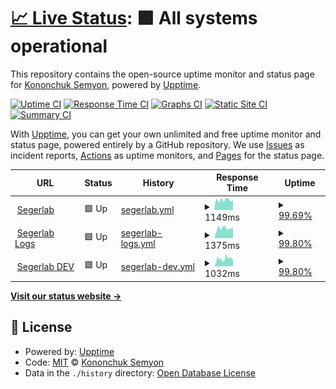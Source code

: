 # [📈 Live Status](https://ksemkav.github.io/segerlab-status): <!--live status--> **🟩 All systems operational**

This repository contains the open-source uptime monitor and status page for [Kononchuk Semyon](https://ksemkav.github.io/segerlab-status), powered by [Upptime](https://github.com/upptime/upptime).

[![Uptime CI](https://github.com/ksemkav/segerlab-status/workflows/Uptime%20CI/badge.svg)](https://github.com/ksemkav/segerlab-status/actions?query=workflow%3A%22Uptime+CI%22)
[![Response Time CI](https://github.com/ksemkav/segerlab-status/workflows/Response%20Time%20CI/badge.svg)](https://github.com/ksemkav/segerlab-status/actions?query=workflow%3A%22Response+Time+CI%22)
[![Graphs CI](https://github.com/ksemkav/segerlab-status/workflows/Graphs%20CI/badge.svg)](https://github.com/ksemkav/segerlab-status/actions?query=workflow%3A%22Graphs+CI%22)
[![Static Site CI](https://github.com/ksemkav/segerlab-status/workflows/Static%20Site%20CI/badge.svg)](https://github.com/ksemkav/segerlab-status/actions?query=workflow%3A%22Static+Site+CI%22)
[![Summary CI](https://github.com/ksemkav/segerlab-status/workflows/Summary%20CI/badge.svg)](https://github.com/ksemkav/segerlab-status/actions?query=workflow%3A%22Summary+CI%22)

With [Upptime](https://upptime.js.org), you can get your own unlimited and free uptime monitor and status page, powered entirely by a GitHub repository. We use [Issues](https://github.com/ksemkav/segerlab-status/issues) as incident reports, [Actions](https://github.com/ksemkav/segerlab-status/actions) as uptime monitors, and [Pages](https://ksemkav.github.io/segerlab-status) for the status page.

<!--start: status pages-->
<!-- This summary is generated by Upptime (https://github.com/upptime/upptime) -->
<!-- Do not edit this manually, your changes will be overwritten -->
<!-- prettier-ignore -->
| URL | Status | History | Response Time | Uptime |
| --- | ------ | ------- | ------------- | ------ |
| <img alt="" src="https://icons.duckduckgo.com/ip3/segerlab.ru.ico" height="13"> [Segerlab](https://segerlab.ru/) | 🟩 Up | [segerlab.yml](https://github.com/ksemkav/segerlab-status/commits/HEAD/history/segerlab.yml) | <details><summary><img alt="Response time graph" src="./graphs/segerlab/response-time-week.png" height="20"> 1149ms</summary><br><a href="https://ksemkav.github.io/segerlab-status/history/segerlab"><img alt="Response time 1242" src="https://img.shields.io/endpoint?url=https%3A%2F%2Fraw.githubusercontent.com%2Fksemkav%2Fsegerlab-status%2FHEAD%2Fapi%2Fsegerlab%2Fresponse-time.json"></a><br><a href="https://ksemkav.github.io/segerlab-status/history/segerlab"><img alt="24-hour response time 1313" src="https://img.shields.io/endpoint?url=https%3A%2F%2Fraw.githubusercontent.com%2Fksemkav%2Fsegerlab-status%2FHEAD%2Fapi%2Fsegerlab%2Fresponse-time-day.json"></a><br><a href="https://ksemkav.github.io/segerlab-status/history/segerlab"><img alt="7-day response time 1149" src="https://img.shields.io/endpoint?url=https%3A%2F%2Fraw.githubusercontent.com%2Fksemkav%2Fsegerlab-status%2FHEAD%2Fapi%2Fsegerlab%2Fresponse-time-week.json"></a><br><a href="https://ksemkav.github.io/segerlab-status/history/segerlab"><img alt="30-day response time 1252" src="https://img.shields.io/endpoint?url=https%3A%2F%2Fraw.githubusercontent.com%2Fksemkav%2Fsegerlab-status%2FHEAD%2Fapi%2Fsegerlab%2Fresponse-time-month.json"></a><br><a href="https://ksemkav.github.io/segerlab-status/history/segerlab"><img alt="1-year response time 1242" src="https://img.shields.io/endpoint?url=https%3A%2F%2Fraw.githubusercontent.com%2Fksemkav%2Fsegerlab-status%2FHEAD%2Fapi%2Fsegerlab%2Fresponse-time-year.json"></a></details> | <details><summary><a href="https://ksemkav.github.io/segerlab-status/history/segerlab">99.69%</a></summary><a href="https://ksemkav.github.io/segerlab-status/history/segerlab"><img alt="All-time uptime 99.88%" src="https://img.shields.io/endpoint?url=https%3A%2F%2Fraw.githubusercontent.com%2Fksemkav%2Fsegerlab-status%2FHEAD%2Fapi%2Fsegerlab%2Fuptime.json"></a><br><a href="https://ksemkav.github.io/segerlab-status/history/segerlab"><img alt="24-hour uptime 99.27%" src="https://img.shields.io/endpoint?url=https%3A%2F%2Fraw.githubusercontent.com%2Fksemkav%2Fsegerlab-status%2FHEAD%2Fapi%2Fsegerlab%2Fuptime-day.json"></a><br><a href="https://ksemkav.github.io/segerlab-status/history/segerlab"><img alt="7-day uptime 99.69%" src="https://img.shields.io/endpoint?url=https%3A%2F%2Fraw.githubusercontent.com%2Fksemkav%2Fsegerlab-status%2FHEAD%2Fapi%2Fsegerlab%2Fuptime-week.json"></a><br><a href="https://ksemkav.github.io/segerlab-status/history/segerlab"><img alt="30-day uptime 99.88%" src="https://img.shields.io/endpoint?url=https%3A%2F%2Fraw.githubusercontent.com%2Fksemkav%2Fsegerlab-status%2FHEAD%2Fapi%2Fsegerlab%2Fuptime-month.json"></a><br><a href="https://ksemkav.github.io/segerlab-status/history/segerlab"><img alt="1-year uptime 99.88%" src="https://img.shields.io/endpoint?url=https%3A%2F%2Fraw.githubusercontent.com%2Fksemkav%2Fsegerlab-status%2FHEAD%2Fapi%2Fsegerlab%2Fuptime-year.json"></a></details>
| <img alt="" src="https://icons.duckduckgo.com/ip3/log.segerlab.ru.ico" height="13"> [Segerlab Logs](https://log.segerlab.ru/) | 🟩 Up | [segerlab-logs.yml](https://github.com/ksemkav/segerlab-status/commits/HEAD/history/segerlab-logs.yml) | <details><summary><img alt="Response time graph" src="./graphs/segerlab-logs/response-time-week.png" height="20"> 1375ms</summary><br><a href="https://ksemkav.github.io/segerlab-status/history/segerlab-logs"><img alt="Response time 1628" src="https://img.shields.io/endpoint?url=https%3A%2F%2Fraw.githubusercontent.com%2Fksemkav%2Fsegerlab-status%2FHEAD%2Fapi%2Fsegerlab-logs%2Fresponse-time.json"></a><br><a href="https://ksemkav.github.io/segerlab-status/history/segerlab-logs"><img alt="24-hour response time 1428" src="https://img.shields.io/endpoint?url=https%3A%2F%2Fraw.githubusercontent.com%2Fksemkav%2Fsegerlab-status%2FHEAD%2Fapi%2Fsegerlab-logs%2Fresponse-time-day.json"></a><br><a href="https://ksemkav.github.io/segerlab-status/history/segerlab-logs"><img alt="7-day response time 1375" src="https://img.shields.io/endpoint?url=https%3A%2F%2Fraw.githubusercontent.com%2Fksemkav%2Fsegerlab-status%2FHEAD%2Fapi%2Fsegerlab-logs%2Fresponse-time-week.json"></a><br><a href="https://ksemkav.github.io/segerlab-status/history/segerlab-logs"><img alt="30-day response time 1430" src="https://img.shields.io/endpoint?url=https%3A%2F%2Fraw.githubusercontent.com%2Fksemkav%2Fsegerlab-status%2FHEAD%2Fapi%2Fsegerlab-logs%2Fresponse-time-month.json"></a><br><a href="https://ksemkav.github.io/segerlab-status/history/segerlab-logs"><img alt="1-year response time 1628" src="https://img.shields.io/endpoint?url=https%3A%2F%2Fraw.githubusercontent.com%2Fksemkav%2Fsegerlab-status%2FHEAD%2Fapi%2Fsegerlab-logs%2Fresponse-time-year.json"></a></details> | <details><summary><a href="https://ksemkav.github.io/segerlab-status/history/segerlab-logs">99.80%</a></summary><a href="https://ksemkav.github.io/segerlab-status/history/segerlab-logs"><img alt="All-time uptime 99.96%" src="https://img.shields.io/endpoint?url=https%3A%2F%2Fraw.githubusercontent.com%2Fksemkav%2Fsegerlab-status%2FHEAD%2Fapi%2Fsegerlab-logs%2Fuptime.json"></a><br><a href="https://ksemkav.github.io/segerlab-status/history/segerlab-logs"><img alt="24-hour uptime 100.00%" src="https://img.shields.io/endpoint?url=https%3A%2F%2Fraw.githubusercontent.com%2Fksemkav%2Fsegerlab-status%2FHEAD%2Fapi%2Fsegerlab-logs%2Fuptime-day.json"></a><br><a href="https://ksemkav.github.io/segerlab-status/history/segerlab-logs"><img alt="7-day uptime 99.80%" src="https://img.shields.io/endpoint?url=https%3A%2F%2Fraw.githubusercontent.com%2Fksemkav%2Fsegerlab-status%2FHEAD%2Fapi%2Fsegerlab-logs%2Fuptime-week.json"></a><br><a href="https://ksemkav.github.io/segerlab-status/history/segerlab-logs"><img alt="30-day uptime 99.95%" src="https://img.shields.io/endpoint?url=https%3A%2F%2Fraw.githubusercontent.com%2Fksemkav%2Fsegerlab-status%2FHEAD%2Fapi%2Fsegerlab-logs%2Fuptime-month.json"></a><br><a href="https://ksemkav.github.io/segerlab-status/history/segerlab-logs"><img alt="1-year uptime 99.96%" src="https://img.shields.io/endpoint?url=https%3A%2F%2Fraw.githubusercontent.com%2Fksemkav%2Fsegerlab-status%2FHEAD%2Fapi%2Fsegerlab-logs%2Fuptime-year.json"></a></details>
| <img alt="" src="https://icons.duckduckgo.com/ip3/dev.segerlab.ru.ico" height="13"> [Segerlab DEV](https://dev.segerlab.ru/) | 🟩 Up | [segerlab-dev.yml](https://github.com/ksemkav/segerlab-status/commits/HEAD/history/segerlab-dev.yml) | <details><summary><img alt="Response time graph" src="./graphs/segerlab-dev/response-time-week.png" height="20"> 1032ms</summary><br><a href="https://ksemkav.github.io/segerlab-status/history/segerlab-dev"><img alt="Response time 1052" src="https://img.shields.io/endpoint?url=https%3A%2F%2Fraw.githubusercontent.com%2Fksemkav%2Fsegerlab-status%2FHEAD%2Fapi%2Fsegerlab-dev%2Fresponse-time.json"></a><br><a href="https://ksemkav.github.io/segerlab-status/history/segerlab-dev"><img alt="24-hour response time 963" src="https://img.shields.io/endpoint?url=https%3A%2F%2Fraw.githubusercontent.com%2Fksemkav%2Fsegerlab-status%2FHEAD%2Fapi%2Fsegerlab-dev%2Fresponse-time-day.json"></a><br><a href="https://ksemkav.github.io/segerlab-status/history/segerlab-dev"><img alt="7-day response time 1032" src="https://img.shields.io/endpoint?url=https%3A%2F%2Fraw.githubusercontent.com%2Fksemkav%2Fsegerlab-status%2FHEAD%2Fapi%2Fsegerlab-dev%2Fresponse-time-week.json"></a><br><a href="https://ksemkav.github.io/segerlab-status/history/segerlab-dev"><img alt="30-day response time 997" src="https://img.shields.io/endpoint?url=https%3A%2F%2Fraw.githubusercontent.com%2Fksemkav%2Fsegerlab-status%2FHEAD%2Fapi%2Fsegerlab-dev%2Fresponse-time-month.json"></a><br><a href="https://ksemkav.github.io/segerlab-status/history/segerlab-dev"><img alt="1-year response time 1052" src="https://img.shields.io/endpoint?url=https%3A%2F%2Fraw.githubusercontent.com%2Fksemkav%2Fsegerlab-status%2FHEAD%2Fapi%2Fsegerlab-dev%2Fresponse-time-year.json"></a></details> | <details><summary><a href="https://ksemkav.github.io/segerlab-status/history/segerlab-dev">99.80%</a></summary><a href="https://ksemkav.github.io/segerlab-status/history/segerlab-dev"><img alt="All-time uptime 99.38%" src="https://img.shields.io/endpoint?url=https%3A%2F%2Fraw.githubusercontent.com%2Fksemkav%2Fsegerlab-status%2FHEAD%2Fapi%2Fsegerlab-dev%2Fuptime.json"></a><br><a href="https://ksemkav.github.io/segerlab-status/history/segerlab-dev"><img alt="24-hour uptime 100.00%" src="https://img.shields.io/endpoint?url=https%3A%2F%2Fraw.githubusercontent.com%2Fksemkav%2Fsegerlab-status%2FHEAD%2Fapi%2Fsegerlab-dev%2Fuptime-day.json"></a><br><a href="https://ksemkav.github.io/segerlab-status/history/segerlab-dev"><img alt="7-day uptime 99.80%" src="https://img.shields.io/endpoint?url=https%3A%2F%2Fraw.githubusercontent.com%2Fksemkav%2Fsegerlab-status%2FHEAD%2Fapi%2Fsegerlab-dev%2Fuptime-week.json"></a><br><a href="https://ksemkav.github.io/segerlab-status/history/segerlab-dev"><img alt="30-day uptime 99.95%" src="https://img.shields.io/endpoint?url=https%3A%2F%2Fraw.githubusercontent.com%2Fksemkav%2Fsegerlab-status%2FHEAD%2Fapi%2Fsegerlab-dev%2Fuptime-month.json"></a><br><a href="https://ksemkav.github.io/segerlab-status/history/segerlab-dev"><img alt="1-year uptime 99.38%" src="https://img.shields.io/endpoint?url=https%3A%2F%2Fraw.githubusercontent.com%2Fksemkav%2Fsegerlab-status%2FHEAD%2Fapi%2Fsegerlab-dev%2Fuptime-year.json"></a></details>

<!--end: status pages-->

[**Visit our status website →**](https://ksemkav.github.io/segerlab-status)

## 📄 License

- Powered by: [Upptime](https://github.com/upptime/upptime)
- Code: [MIT](./LICENSE) © [Kononchuk Semyon](https://ksemkav.github.io/segerlab-status)
- Data in the `./history` directory: [Open Database License](https://opendatacommons.org/licenses/odbl/1-0/)
